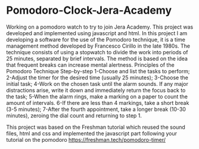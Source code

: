 # Pomodoro-Clock-Jera-Academy
Working on a pomodoro watch to try to join Jera Academy.
This project was developed and implemented using javascript and html.
In this project I am developing a software for the use of the Pomodoro technique, it is a time management method developed by Francesco Cirillo in the late 1980s. 
The technique consists of using a stopwatch to divide the work into periods of 25 minutes, separated by brief intervals. The method is based on the idea that frequent breaks 
can increase mental alertness.
Principles of the Pomodoro Technique
Step-by-step
1-Choose and list the tasks to perform;
2-Adjust the timer for the desired time (usually 25 minutes);
3-Choose the initial task;
4-Work on the chosen task until the alarm sounds. If any major distractions arise, write it down and immediately return the focus back to the task;
5-When the alarm rings, make a marking on a paper to count the amount of intervals.
6-If there are less than 4 markings, take a short break (3-5 minutes);
7-After the fourth appointment, take a longer break (10-30 minutes), zeroing the dial count and returning to step 1.

This project was based on the Freshman tutorial which reused the sound files, html and css and implemented the javascript part following your tutorial on the pomodoro https://freshman.tech/pomodoro-timer/
